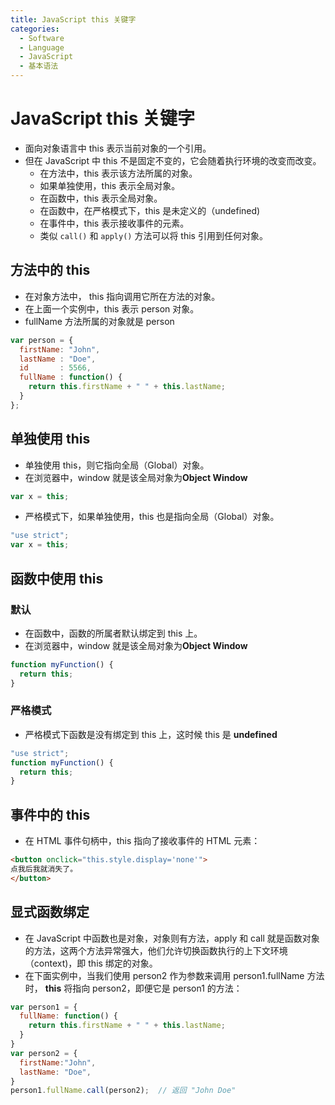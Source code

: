 ```yaml
---
title: JavaScript this 关键字
categories:
  - Software
  - Language
  - JavaScript
  - 基本语法
---
```

# JavaScript this 关键字

- 面向对象语言中 this 表示当前对象的一个引用。
- 但在 JavaScript 中 this 不是固定不变的，它会随着执行环境的改变而改变。
    - 在方法中，this 表示该方法所属的对象。
    - 如果单独使用，this 表示全局对象。
    - 在函数中，this 表示全局对象。
    - 在函数中，在严格模式下，this 是未定义的（undefined)
    - 在事件中，this 表示接收事件的元素。
    - 类似 `call()` 和 `apply()` 方法可以将 this 引用到任何对象。

## 方法中的 this

- 在对象方法中， this 指向调用它所在方法的对象。
- 在上面一个实例中，this 表示 person 对象。
- fullName 方法所属的对象就是 person

```js
var person = {
  firstName: "John",
  lastName : "Doe",
  id       : 5566,
  fullName : function() {
    return this.firstName + " " + this.lastName;
  }
};
```

## 单独使用 this

- 单独使用 this，则它指向全局（Global）对象。
- 在浏览器中，window 就是该全局对象为**Object Window**

```js
var x = this;
```

- 严格模式下，如果单独使用，this 也是指向全局（Global）对象。

```js
"use strict";
var x = this;
```

## 函数中使用 this

### 默认

- 在函数中，函数的所属者默认绑定到 this 上。
- 在浏览器中，window 就是该全局对象为**Object Window**

```js
function myFunction() {
  return this;
}
```

### 严格模式

- 严格模式下函数是没有绑定到 this 上，这时候 this 是 **undefined**

```js
"use strict";
function myFunction() {
  return this;
}
```

## 事件中的 this

- 在 HTML 事件句柄中，this 指向了接收事件的 HTML 元素：

```html
<button onclick="this.style.display='none'">
点我后我就消失了。
</button>
```

## 显式函数绑定

- 在 JavaScript 中函数也是对象，对象则有方法，apply 和 call 就是函数对象的方法，这两个方法异常强大，他们允许切换函数执行的上下文环境（context)，即 this 绑定的对象。
- 在下面实例中，当我们使用 person2 作为参数来调用 person1.fullName 方法时， **this** 将指向 person2，即便它是 person1 的方法：

```js
var person1 = {
  fullName: function() {
    return this.firstName + " " + this.lastName;
  }
}
var person2 = {
  firstName:"John",
  lastName: "Doe",
}
person1.fullName.call(person2);  // 返回 "John Doe"
```

